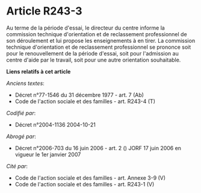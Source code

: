 # Article R243-3

Au terme de la période d'essai, le directeur du centre informe la commission technique d'orientation et de reclassement
professionnel de son déroulement et lui propose les enseignements à en tirer. La commission technique d'orientation et de
reclassement professionnel se prononce soit pour le renouvellement de la période d'essai, soit pour l'admission au centre
d'aide par le travail, soit pour une autre orientation souhaitable.

**Liens relatifs à cet article**

_Anciens textes_:

  - Décret n°77-1546 du 31 décembre 1977 - art. 7 (Ab)
  - Code de l'action sociale et des familles - art. R243-4 (T)

_Codifié par_:

  - Décret n°2004-1136 2004-10-21

_Abrogé par_:

  - Décret n°2006-703 du 16 juin 2006 - art. 2 () JORF 17 juin 2006 en vigueur le 1er janvier 2007

_Cité par_:

  - Code de l'action sociale et des familles - art. Annexe 3-9 (V)
  - Code de l'action sociale et des familles - art. R243-1 (V)
